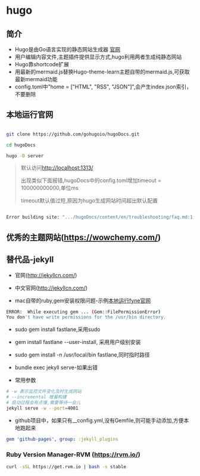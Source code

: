 # hugo

## 简介

* Hugo是由Go语言实现的静态网站生成器 [官网](https://gohugo.io)
* 用户编辑内容文件,主题插件提供显示方式,hugo利用两者生成纯静态网站
* Hugo靠shortcode扩展
* 用最新的mermaid.js替换Hugo-theme-learn主题自带的mermaid.js,可获取最新mermaid功能
* config.toml中"home = ["HTML", "RSS", "JSON"]",会产生index.json索引，不要删除

## 本地运行官网

```sh

git clone https://github.com/gohugoio/hugoDocs.git

cd hugoDocs

hugo -D server

```

> 默认访问<http://localhost:1313/>
>
> 出现类似下面报错,hugoDocs中的config.toml增加timeout = 100000000000,单位ms
>
> timeout默认值过短,原因为hugo生成网站时间超出默认配置

```sh

Error building site: ".../hugoDocs/content/en/troubleshooting/faq.md:1:1": timed out initializing value. You may have a circular loop in a shortcode, or your site may have resources that take longer to build than the `timeout` limit in your Hugo config file.

```

## 优秀的主题网站(<https://wowchemy.com/>)

## 替代品-jekyll

* 官网(<http://jekyllcn.com/>)

* 中文官网(<http://jekyllcn.com/>)

* mac自带的ruby,gem安装权限问题-示例[本地运行fyne官网](https://segmentfault.com/a/1190000023872147)

```bash
ERROR:  While executing gem ... (Gem::FilePermissionError)
You don't have write permissions for the /usr/bin directory.
```

* sudo gem install fastlane,采用sudo
* gem install fastlane --user-install, 采用用户级别安装
* sudo gem install -n /usr/local/bin fastlane,同时指时路径
* bundle exec jekyll serve-如果出错

* 常用参数

```bash
# -w 表示监控文件变化及时生成网站
# --incremental 增量构建
# 启动过程会有点慢,需要等待一会儿
jekyll serve -w --port=4001 
```

* github项目中，如果只有__config.yml,没有Gemfile,则可能手动添加,方便本地跑起来

```yml
gem 'github-pages', group: :jekyll_plugins
```

### Ruby Version Manager-RVM (<https://rvm.io/>)

```bash
curl -sSL https://get.rvm.io | bash -s stable
```
